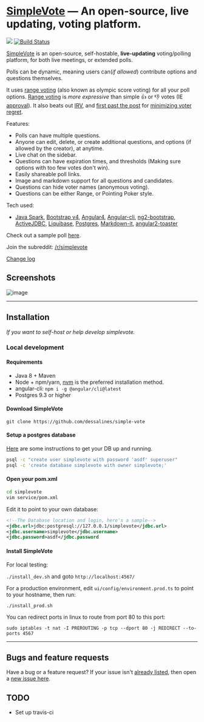 [SimpleVote](http://simplevote.ml) &mdash; An open-source, live updating, voting platform.
==========
![](http://img.shields.io/version/1.1.0.png?color=green)
[![Build Status](https://travis-ci.org/dessalines/simple-vote.svg?branch=master)](https://travis-ci.org/dessalines/simple-vote)

<!---

-->

[SimpleVote](http://simplevote.ml) is an open-source, self-hostable, **live-updating** voting/polling platform, for both live meetings, or extended polls. 

Polls can be dynamic, meaning users can(*if allowed*) contribute options and questions themselves.

It uses [range voting](http://rangevoting.org/UniqBest.html) (also known as olympic score voting) for all your poll options. [Range voting](http://rangevoting.org/) is *more expressive* than simple :thumbsup: or :thumbsdown: votes (IE [approval](http://rangevoting.org/AppExec.html)). It also beats out [IRV](http://rangevoting.org/rangeVirv.html), and [first past the post](http://rangevoting.org/Plurality.html) for [minimizing voter regret](http://rangevoting.org/UniqBest.html).

Features:

- Polls can have multiple questions.
- Anyone can edit, delete, or create additional questions, and options (if allowed by the creator), at anytime.
- Live chat on the sidebar. 
- Questions can have expiration times, and thresholds (Making sure options with too few votes don't win). 
- Easily shareable poll links.
- Image and markdown support for all questions and candidates.
- Questions can hide voter names (anonymous voting).
- Questions can be either Range, or Pointing Poker style.

Tech used:

- [Java Spark](https://github.com/perwendel/spark), [Bootstrap v4](https://github.com/twbs/bootstrap), [Angular4](https://github.com/angular/angular), [Angular-cli](https://github.com/angular/angular-cli), [ng2-bootstrap](http://valor-software.com/ng2-bootstrap/), [ActiveJDBC](http://javalite.io/activejdbc), [Liquibase](http://www.liquibase.org/), [Postgres](https://www.postgresql.org/), [Markdown-it](https://github.com/markdown-it/markdown-it), [angular2-toaster](https://github.com/Stabzs/Angular2-Toaster)

Check out a sample poll [here](http://simplevote.ml/#/poll/jR).

Join the subreddit: [/r/simplevote](https://www.reddit.com/r/simplevote/)

[Change log](https://github.com/dessalines/simple-vote/issues/closed)

## Screenshots

![image](https://i.imgur.com/ZXPI8e1.png)

---

## Installation 

*If you want to self-host or help develop simplevote.*

### Local development

#### Requirements
- Java 8 + Maven
- Node + npm/yarn, [nvm](https://github.com/creationix/nvm) is the preferred installation method.
- angular-cli: `npm i -g @angular/cli@latest`
- Postgres 9.3 or higher

#### Download SimpleVote
`git clone https://github.com/dessalines/simple-vote`

#### Setup a postgres database
[Here](https://www.digitalocean.com/community/tutorials/how-to-install-and-use-postgresql-on-ubuntu-16-04) are some instructions to get your DB up and running.

```sh
psql -c "create user simplevote with password 'asdf' superuser"
psql -c 'create database simplevote with owner simplevote;'
```

#### Open your pom.xml
```sh
cd simplevote
vim service/pom.xml
```

Edit it to point to your own database:
```xml
<!--The Database location and login, here's a sample-->
<jdbc.url>jdbc:postgresql://127.0.0.1/simplevote</jdbc.url>
<jdbc.username>simplevote</jdbc.username>
<jdbc.password>asdf</jdbc.password
```

#### Install SimpleVote

For local testing: 

`./install_dev.sh` and goto `http://localhost:4567/`

For a production environment, edit `ui/config/environment.prod.ts` to point to your hostname, then run:

`./install_prod.sh`

You can redirect ports in linux to route from port 80 to this port:

`sudo iptables -t nat -I PREROUTING -p tcp --dport 80 -j REDIRECT --to-ports 4567`

---

## Bugs and feature requests
Have a bug or a feature request? If your issue isn't [already listed](https://github.com/dessalines/simple-vote/issues/), then open a [new issue here](https://github.com/dessalines/simple-vote/issues/new).


## TODO

- Set up travis-ci

